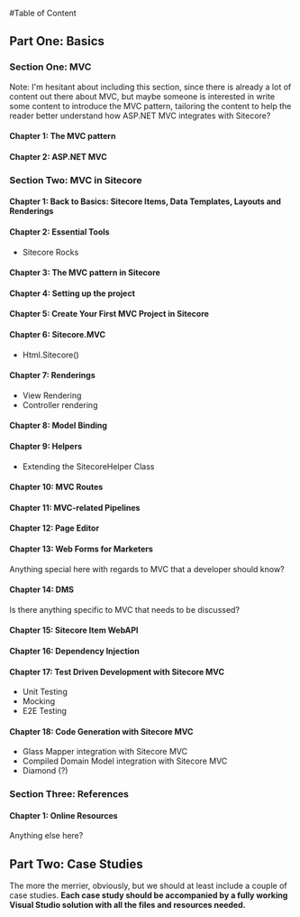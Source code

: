 #Table of Content

## Part One: Basics

### Section One: MVC
Note: I'm hesitant about including this section, since there is already a lot of content out there about MVC, but maybe someone is interested in write some content to introduce the MVC pattern, tailoring the content to help the reader better understand how ASP.NET MVC integrates with Sitecore?

#### Chapter 1: The MVC pattern

#### Chapter 2: ASP.NET MVC

### Section Two: MVC in Sitecore

#### Chapter 1: Back to Basics: Sitecore Items, Data Templates, Layouts and Renderings   

#### Chapter 2: Essential Tools 
- Sitecore Rocks

#### Chapter 3: The MVC pattern in Sitecore

#### Chapter 4: Setting up the project

#### Chapter 5: Create Your First MVC Project in Sitecore

#### Chapter 6: Sitecore.MVC
- Html.Sitecore()

#### Chapter 7: Renderings
- View Rendering
- Controller rendering

#### Chapter 8: Model Binding

#### Chapter 9: Helpers
- Extending the SitecoreHelper Class

#### Chapter 10: MVC Routes 

#### Chapter 11: MVC-related Pipelines

#### Chapter 12: Page Editor

#### Chapter 13: Web Forms for Marketers
Anything special here with regards to MVC that a developer should know? 

#### Chapter 14: DMS
Is there anything specific to MVC that needs to be discussed?

#### Chapter 15: Sitecore Item WebAPI

#### Chapter 16: Dependency Injection

#### Chapter 17: Test Driven Development with Sitecore MVC
- Unit Testing
- Mocking
- E2E Testing

#### Chapter 18: Code Generation with Sitecore MVC
- Glass Mapper integration with Sitecore MVC
- Compiled Domain Model integration with Sitecore MVC
- Diamond (?)

### Section Three: References

#### Chapter 1: Online Resources
Anything else here?

## Part Two: Case Studies
The more the merrier, obviously, but we should at least include a couple of case studies. **Each case study should be accompanied by a fully working Visual Studio solution with all the files and resources needed.**

